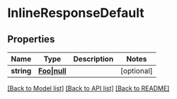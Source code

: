 # InlineResponseDefault

## Properties

Name | Type | Description | Notes
------------ | ------------- | ------------- | -------------
**string** | [**Foo&vert;null**](Foo.md) |  | [optional]

[[Back to Model list]](../../README.md#models) [[Back to API list]](../../README.md#api-endpoints) [[Back to README]](../../README.md)
